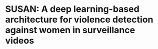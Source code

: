 # SUSAN: A deep learning-based architecture for violence detection against women in surveillance videos

